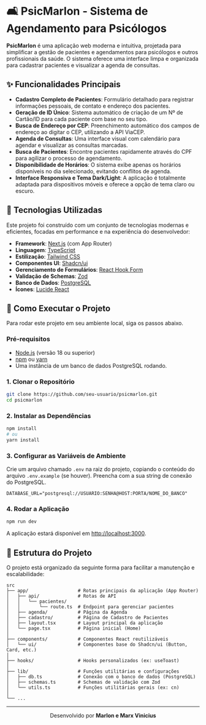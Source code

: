 # 🛋️ PsicMarlon - Sistema de Agendamento para Psicólogos

**PsicMarlon** é uma aplicação web moderna e intuitiva, projetada para simplificar a gestão de pacientes e agendamentos para psicólogos e outros profissionais da saúde. O sistema oferece uma interface limpa e organizada para cadastrar pacientes e visualizar a agenda de consultas.

## ✨ Funcionalidades Principais

-   **Cadastro Completo de Pacientes**: Formulário detalhado para registrar informações pessoais, de contato e endereço dos pacientes.
-   **Geração de ID Único**: Sistema automático de criação de um Nº de Cartão/ID para cada paciente com base no seu tipo.
-   **Busca de Endereço por CEP**: Preenchimento automático dos campos de endereço ao digitar o CEP, utilizando a API ViaCEP.
-   **Agenda de Consultas**: Uma interface visual com calendário para agendar e visualizar as consultas marcadas.
-   **Busca de Pacientes**: Encontre pacientes rapidamente através do CPF para agilizar o processo de agendamento.
-   **Disponibilidade de Horários**: O sistema exibe apenas os horários disponíveis no dia selecionado, evitando conflitos de agenda.
-   **Interface Responsiva e Tema Dark/Light**: A aplicação é totalmente adaptada para dispositivos móveis e oferece a opção de tema claro ou escuro.

## 🚀 Tecnologias Utilizadas

Este projeto foi construído com um conjunto de tecnologias modernas e eficientes, focadas em performance e na experiência do desenvolvedor:

-   **Framework**: [Next.js](https://nextjs.org/) (com App Router)
-   **Linguagem**: [TypeScript](https://www.typescriptlang.org/)
-   **Estilização**: [Tailwind CSS](https://tailwindcss.com/)
-   **Componentes UI**: [Shadcn/ui](https://ui.shadcn.com/)
-   **Gerenciamento de Formulários**: [React Hook Form](https://react-hook-form.com/)
-   **Validação de Schemas**: [Zod](https://zod.dev/)
-   **Banco de Dados**: [PostgreSQL](https://www.postgresql.org/)
-   **Ícones**: [Lucide React](https://lucide.dev/)

## 🏁 Como Executar o Projeto

Para rodar este projeto em seu ambiente local, siga os passos abaixo.

### Pré-requisitos

-   [Node.js](https://nodejs.org/) (versão 18 ou superior)
-   [npm](https://www.npmjs.com/) ou [yarn](https://yarnpkg.com/)
-   Uma instância de um banco de dados PostgreSQL rodando.

### 1. Clonar o Repositório

```bash
git clone https://github.com/seu-usuario/psicmarlon.git
cd psicmarlon
```

### 2. Instalar as Dependências

```bash
npm install
# ou
yarn install
```

### 3. Configurar as Variáveis de Ambiente

Crie um arquivo chamado `.env` na raiz do projeto, copiando o conteúdo do arquivo `.env.example` (se houver). Preencha com a sua string de conexão do PostgreSQL.

```env
DATABASE_URL="postgresql://USUARIO:SENHA@HOST:PORTA/NOME_DO_BANCO"
```

### 4. Rodar a Aplicação

```bash
npm run dev
```

A aplicação estará disponível em [http://localhost:3000](http://localhost:3000).

## 📂 Estrutura do Projeto

O projeto está organizado da seguinte forma para facilitar a manutenção e escalabilidade:

```
src
├── app/                  # Rotas principais da aplicação (App Router)
│   ├── api/              # Rotas de API
│   │   └── pacientes/
│   │       └── route.ts  # Endpoint para gerenciar pacientes
│   ├── agenda/           # Página da Agenda
│   ├── cadastro/         # Página de Cadastro de Pacientes
│   ├── layout.tsx        # Layout principal da aplicação
│   └── page.tsx          # Página inicial (Home)
│
├── components/           # Componentes React reutilizáveis
│   └── ui/               # Componentes base do Shadcn/ui (Button, Card, etc.)
│
├── hooks/                # Hooks personalizados (ex: useToast)
│
├── lib/                  # Funções utilitárias e configurações
│   ├── db.ts             # Conexão com o banco de dados (PostgreSQL)
│   ├── schemas.ts        # Schemas de validação com Zod
│   └── utils.ts          # Funções utilitárias gerais (ex: cn)
│
└── ...
```

---

<p align="center">
  Desenvolvido por <strong>Marlon e Marx Vinicius</strong>
</p>
